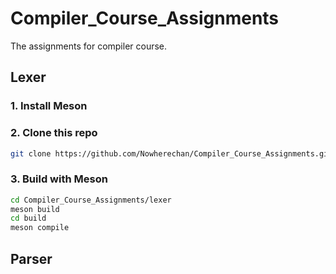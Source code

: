 # Compiler_Course_Assignments
The assignments for compiler course.

## Lexer
### 1. Install Meson
### 2. Clone this repo
``` bash
git clone https://github.com/Nowherechan/Compiler_Course_Assignments.git
```
### 3. Build with Meson
``` bash
cd Compiler_Course_Assignments/lexer
meson build
cd build
meson compile
```

## Parser

